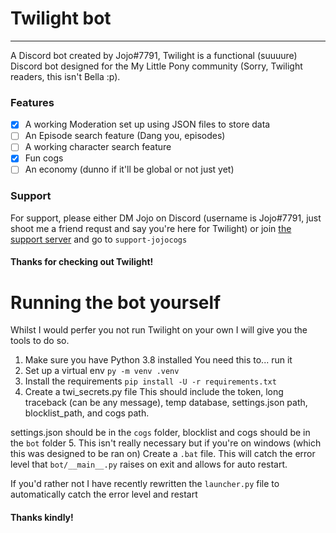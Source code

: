 # Twilight bot

---

A Discord bot created by Jojo#7791, Twilight is a functional (suuuure) Discord bot designed for the My Little Pony community (Sorry, Twilight readers, this isn't Bella :p).

### Features
- [x] A working Moderation set up using JSON files to store data
- [ ] An Episode search feature (Dang you, episodes)
- [ ] A working character search feature
- [x] Fun cogs
- [ ] An economy (dunno if it'll be global or not just yet)

### Support

For support, please either DM Jojo on Discord (username is Jojo#7791, just shoot me a friend requst and say you're here for Twilight) or join [the support server](https://discord.gg/JmCFyq7) and go to `support-jojocogs`


#### Thanks for checking out Twilight!


# Running the bot yourself
Whilst I would perfer you not run Twilight on your own I will give you the tools to do so.

1. Make sure you have Python 3.8 installed
You need this to... run it
2. Set up a virtual env
`py -m venv .venv`
3. Install the requirements
`pip install -U -r requirements.txt`
4. Create a twi_secrets.py file
This should include the token, long traceback (can be any message), temp database, settings.json path, blocklist_path, and cogs path.

settings.json should be in the `cogs` folder, blocklist and cogs should be in the `bot` folder
5. This isn't really necessary but if you're on windows (which this was designed to be ran on)
Create a `.bat` file. This will catch the error level that `bot/__main__.py` raises on exit and allows for auto restart.

If you'd rather not I have recently rewritten the `launcher.py` file to automatically catch the error level and restart
#### Thanks kindly!
